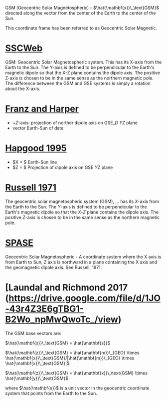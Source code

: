 GSM (Geocentric Solar Magnetospheric) - $\hat{\mathbf{x}}\_\text{GSM}$ directed along the vector from the center of the Earth to the center of the Sun.

This coordinate frame has been referred to as Geocentric Solar Magnetic.

# [SSCWeb](https://sscweb.gsfc.nasa.gov/users_guide/Appendix_C.shtml)

GSM: Geocentric Solar Magnetospheric system. This has its X-axis from the Earth to the Sun. The Y-axis is defined to be perpendicular to the Earth's magnetic dipole so that the X-Z plane contains the dipole axis. The positive Z-axis is chosen to be in the same sense as the northern magnetic pole. The difference between the GSM and GSE systems is simply a rotation about the X-axis.

# [Franz and Harper](https://drive.google.com/file/d/1x0T2L57-SqXaDsq2nZEYU5RmWsSLGuNC/view?usp=drive_link)

* $+Z$-axis: projection of norther dipole axis on GSE$\_D$ $YZ$ plane
* vector Earth-Sun of date

# [Hapgood 1995](https://drive.google.com/file/d/1JFZApinOVlJpzgEQ0qhLpP5XUfOjjl9v/view?usp=drive_link)

* $X = $ Earth-Sun line
* $Z = $ Projection of dipole axis on GSE $YZ$ plane

# [Russell 1971](https://drive.google.com/file/d/1zAAVba4I8JU2tpfhXeN1Y-rX5ogQTN3D/view)

The geocentric solar magnetospheric system (GSM), ... has its $X$-axis from the Earth to the Sun. The $Y$-axis is defined to be perpendicular to the Earth's magnetic dipole so that the $X$-$Z$ plane contains the dipole axis. The positive $Z$-axis is chosen to be in the same sense as the northern magnetic pole.

# [SPASE](https://spase-group.org/data/model/spase-2.4.0/spase-2_4_0_xsd.html#CoordinateSystemName)

Geocentric Solar Magnetospheric - A coordinate system where the X axis is from Earth to Sun, Z axis is northward in a plane containing the X axis and the geomagnetic dipole axis. See Russell, 1971.

# [Laundal and Richmond 2017 (https://drive.google.com/file/d/1JO-43r4Z3E6gTBG1-B2Wo_npMwQwoTc_/view)

The GSM base vectors are:

$\hat{\mathbf{x}}\_\text{GSM} = \hat{\mathbf{s}}$

$\hat{\mathbf{z}}\_\text{GSM} = \hat{\mathbf{m}}\_{GEO} \times \hat{\mathbf{x}}\_\text{GSM}/|\hat{\mathbf{m}}\_{GEO} \times \hat{\mathbf{x}}\_\text{GSM}|$

$\hat{\mathbf{z}}\_\text{GSM} = \hat{\mathbf{x}}\_\text{GSM} \times \hat{\mathbf{y}}\_\text{GSM}$

where $\hat{\mathbf{s}}$ is a unit vector in the geocentric coordinate system that points from the Earth to the Sun.